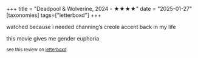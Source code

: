 +++
title = "Deadpool & Wolverine, 2024 - ★★★★"
date = "2025-01-27"
[taxonomies]
tags=["letterboxd"]
+++

watched because i needed channing’s creole accent back in my life

this movie gives me gender euphoria

<small>see this review on <a href="https://letterboxd.com/nonmodernist/film/deadpool-wolverine/1/">letterboxd</a>.